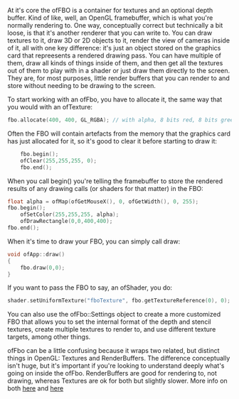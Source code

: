 At it's core the ofFBO is a container for textures and an optional depth buffer. Kind of like, well, an OpenGL framebuffer, which is what you're normally rendering to. One way, conceptually correct but technically a bit loose, is that it's another renderer that you can write to. You can draw textures to it, draw 3D or 2D objects to it, render the view of cameras inside of it, all with one key difference: it's just an object stored on the graphics card that repreesents a rendered drawing pass. You can have multiple of them, draw all kinds of things inside of them, and then get all the textures out of them to play with in a shader or just draw them directly to the screen. They are, for most purposes, little render buffers that you can render to and store without needing to be drawing to the screen.

To start working with an ofFbo, you have to allocate it, the same way that you would with an ofTexture:

```cpp
fbo.allocate(400, 400, GL_RGBA); // with alpha, 8 bits red, 8 bits green, 8 bits blue, 8 bits alpha, from 0 to 255 in 256 steps
```

Often the FBO will contain artefacts from the memory that the graphics card has just allocated for it, so it's good to clear it before starting to draw it:

```cpp
    fbo.begin();
	ofClear(255,255,255, 0);
    fbo.end();
```

When you call begin() you're telling the framebuffer to store the rendered results of any drawing calls (or shaders for that matter) in the FBO:

```cpp
float alpha = ofMap(ofGetMouseX(), 0, ofGetWidth(), 0, 255);
fbo.begin();
	ofSetColor(255,255,255, alpha);
	ofDrawRectangle(0,0,400,400);
fbo.end();
```

When it's time to draw your FBO, you can simply call draw:

```cpp
void ofApp::draw()
{
	fbo.draw(0,0);
}
```

If you want to pass the FBO to say, an ofShader, you do:

```cpp
shader.setUniformTexture("fboTexture", fbo.getTextureReference(0), 0);
```

You can also use the ofFbo::Settings object to create a more customized FBO that allows you to set the internal format of the depth and stencil textures, create multiple textures to render to, and use different texture targets, among other things.

ofFbo can be a little confusing because it wraps two related, but distinct things in OpenGL: Textures and RenderBuffers. The difference conceptually isn't huge, but it's important if you're looking to understand deeply what's going on inside the ofFbo. RenderBuffers are good for rendering to, not drawing, whereas Textures are ok for both but slightly slower. More info on both [here](http://www.opengl.org/wiki/Renderbuffer_Objects) and [here](http://www.opengl.org/wiki/Framebuffer_Object)
